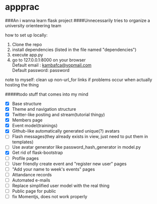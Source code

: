 # appprac
###An i wanna learn flask project
####Unnecessarily tries to organize a university orienteering team

how to set up locally:  
1) Clone the repo  
2) install dependencies (listed in the file named "dependencies")  
3) execute app.py  
4) go to 127.0.0.1:8000 on your browser  
Default email   : kambafca@yopmail.com  
Default password: password  


note to myself: clean up non-url_for links if problems occur when actually hosting the thing  

#####todo stuff that comes into my mind
- [x] Base structure
- [x] Theme and navigation structure
- [x] Twitter-like posting and stream(tutorial thingy)
- [x] Members page
- [x] Event model(trainings)
- [x] Github-like automatically generated unique(?) avatars
- [ ] Flash messages(they already exists in view, just need to put them in templates)
- [ ] Use avatar generator like password_hash_generator in model.py
- [x] Get rid of flask-bootstrap
- [ ] Profile pages
- [ ] User friendly create event and "register new user" pages
- [ ] "Add your name to week's events" pages
- [ ] Attandance records
- [ ] Automated e-mails
- [ ] Replace simplified user model with the real thing
- [ ] Public page for public
- [ ] fix Momentjs, does not work properly
